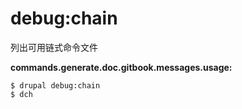 # debug:chain
列出可用链式命令文件

**commands.generate.doc.gitbook.messages.usage:**
```
$ drupal debug:chain
$ dch  
```
